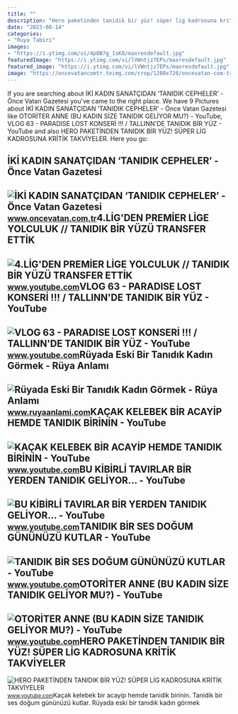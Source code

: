 ```yaml
---
title: ""
description: "Hero paketi̇nden tanidik bi̇r yüz! süper li̇g kadrosuna kri̇ti̇k takvi̇yeler"
date: "2023-08-14"
categories:
- "Ruya Tabiri"
images:
- "https://i.ytimg.com/vi/4p8B7g_1sK8/maxresdefault.jpg"
featuredImage: "https://i.ytimg.com/vi/lVWntjz7EPs/maxresdefault.jpg"
featured_image: "https://i.ytimg.com/vi/lVWntjz7EPs/maxresdefault.jpg"
image: "https://oncevatancomtr.teimg.com/crop/1280x720/oncevatan-com-tr/images/haberler/2022/01/iki_kadin_sanatcidan_tanidik_cepheler_h179230_77a31.jpg"
---
```


If you are searching about İKİ KADIN SANATÇIDAN ‘TANIDIK CEPHELER’ - Önce Vatan Gazetesi you've came to the right place. We have 9 Pictures about İKİ KADIN SANATÇIDAN ‘TANIDIK CEPHELER’ - Önce Vatan Gazetesi like OTORİTER ANNE (BU KADIN SİZE TANIDIK GELİYOR MU?) - YouTube, VLOG 63 - PARADISE LOST KONSERİ !!! / TALLINN'DE TANIDIK BİR YÜZ - YouTube and also HERO PAKETİNDEN TANIDIK BİR YÜZ! SÜPER LİG KADROSUNA KRİTİK TAKVİYELER. Here you go:

İKİ KADIN SANATÇIDAN ‘TANIDIK CEPHELER’ - Önce Vatan Gazetesi
-------------------------------------------------------------

 ![İKİ KADIN SANATÇIDAN ‘TANIDIK CEPHELER’ - Önce Vatan Gazetesi](https://oncevatancomtr.teimg.com/crop/1280x720/oncevatan-com-tr/images/haberler/2022/01/iki_kadin_sanatcidan_tanidik_cepheler_h179230_77a31.jpg) <small>www.oncevatan.com.tr</small>4.LİG'DEN PREMİER LİGE YOLCULUK // TANIDIK BİR YÜZÜ TRANSFER ETTİK
------------------------------------------------------------------

 ![4.LİG'DEN PREMİER LİGE YOLCULUK // TANIDIK BİR YÜZÜ TRANSFER ETTİK](https://i.ytimg.com/vi/MWpMAj7lXZg/maxresdefault.jpg) <small>www.youtube.com</small>VLOG 63 - PARADISE LOST KONSERİ !!! / TALLINN'DE TANIDIK BİR YÜZ - YouTube
--------------------------------------------------------------------------

 ![VLOG 63 - PARADISE LOST KONSERİ !!! / TALLINN'DE TANIDIK BİR YÜZ - YouTube](https://i.ytimg.com/vi/g5LHPB8PVR8/maxresdefault.jpg) <small>www.youtube.com</small>Rüyada Eski Bir Tanıdık Kadın Görmek - Rüya Anlamı
--------------------------------------------------

 ![Rüyada Eski Bir Tanıdık Kadın Görmek - Rüya Anlamı](https://www.ruyaanlami.com/images/dream/content/2/ruyada-tanidik-kadin-gormek.webp) <small>www.ruyaanlami.com</small>KAÇAK KELEBEK BİR ACAYİP HEMDE TANIDIK BİRİNİN - YouTube
--------------------------------------------------------

 ![KAÇAK KELEBEK BİR ACAYİP HEMDE TANIDIK BİRİNİN - YouTube](https://i.ytimg.com/vi/4p8B7g_1sK8/maxresdefault.jpg) <small>www.youtube.com</small>BU KİBİRLİ TAVIRLAR BİR YERDEN TANIDIK GELİYOR... - YouTube
-----------------------------------------------------------

 ![BU KİBİRLİ TAVIRLAR BİR YERDEN TANIDIK GELİYOR... - YouTube](https://i.ytimg.com/vi/lVWntjz7EPs/maxresdefault.jpg) <small>www.youtube.com</small>TANIDIK BİR SES DOĞUM GÜNÜNÜZÜ KUTLAR - YouTube
-----------------------------------------------

 ![TANIDIK BİR SES DOĞUM GÜNÜNÜZÜ KUTLAR - YouTube](https://i.ytimg.com/vi/Scdq7Tc2DKI/maxresdefault.jpg) <small>www.youtube.com</small>OTORİTER ANNE (BU KADIN SİZE TANIDIK GELİYOR MU?) - YouTube
-----------------------------------------------------------

 ![OTORİTER ANNE (BU KADIN SİZE TANIDIK GELİYOR MU?) - YouTube](https://i.ytimg.com/vi/2EfD-_o73cw/maxresdefault.jpg) <small>www.youtube.com</small>HERO PAKETİNDEN TANIDIK BİR YÜZ! SÜPER LİG KADROSUNA KRİTİK TAKVİYELER
----------------------------------------------------------------------

 ![HERO PAKETİNDEN TANIDIK BİR YÜZ! SÜPER LİG KADROSUNA KRİTİK TAKVİYELER](https://i.ytimg.com/vi/m9Sx1vfyC_M/maxresdefault.jpg) <small>www.youtube.com</small>Kaçak kelebek bi̇r acayi̇p hemde tanidik bi̇ri̇ni̇n. Tanidik bi̇r ses doğum gününüzü kutlar. Rüyada eski bir tanıdık kadın görmek
